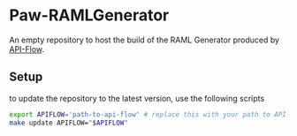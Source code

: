 # Paw-RAMLGenerator
An empty repository to host the build of the RAML Generator produced by [API-Flow](https://github.com/luckymarmot/API-Flow).

## Setup
to update the repository to the latest version, use the following scripts

```sh
export APIFLOW='path-to-api-flow' # replace this with your path to API-Flow
make update APIFLOW="$APIFLOW"
```
